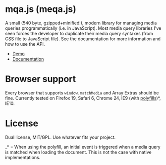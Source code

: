 # mqa.js (meqa.js)
A small (540 byte, gzipped+minified!), modern library for managing media queries programmatically (i.e. in JavaScript).
Most media query libraries I've seen forces the developer to duplicate their media query syntaxes (from CSS file to JavaScript file). See the documentation for more information and how to use the API.

* [Demo](http://peol.github.com/mqa.js/demo/index.html)
* [Documentation](http://peol.github.com/mqa.js/mqa.html)

# Browser support
Every browser that supports `window.matchMedia` and Array Extras should be fine. Currently tested on Firefox 19, Safari 6, Chrome 24, IE9 (with [polyfills](https://github.com/paulirish/matchMedia.js/))*, IE10.

# License
Dual license, MIT/GPL. Use whatever fits your project.

_* = When using the polyfill, an initial event is triggered when a media query is matched when loading the document. This is not the case with native implementations.